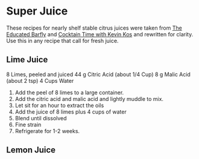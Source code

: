 # Super Juice
These recipes for nearly shelf stable citrus juices were taken from [The Educated Barfly](https://theeducatedbarfly.com/super-juice/) and [Cocktain Time with Kevin Kos](https://theeducatedbarfly.com/super-juice/) and rewritten for clarity.  Use this in any recipe that call for fresh juice.

## Lime Juice
 8 Limes, peeled and juiced
 44 g Citric Acid (about 1/4 Cup)
 8 g Malic Acid (about 2 tsp)
 4 Cups Water

  1. Add the peel of 8 limes to a large container.
  1. Add the citric acid and malic acid and lightly muddle to mix.
  1. Let sit for an hour to extract the oils
  1. Add the juice of 8 limes plus 4 cups of water
  1. Blend until dissolved
  1. Fine strain
  1. Refrigerate for 1-2 weeks. 

  ## Lemon Juice
